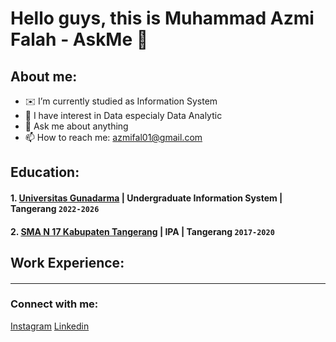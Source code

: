 # Hello guys, this is Muhammad Azmi Falah - AskMe 👋
## About me:
- ✉️ I’m currently studied as Information System
- 👯 I have interest in Data especialy Data Analytic
- 💬 Ask me about anything
- 📫 How to reach me: azmifal01@gmail.com

## Education:

#### 1. [Universitas Gunadarma](https://www.gunadarma.ac.id/) | Undergraduate Information System | Tangerang `2022-2026`

 #### 2. [SMA N 17 Kabupaten Tangerang](https://sman17kabtangerang.sch.id/) | IPA | Tangerang `2017-2020`

## Work Experience:
#### 
---
### Connect with me:
[Instagram](https://www.instagram.com/azmifal_/)
[Linkedin](https://www.linkedin.com/in/muhammad-azmi-falah-10576a1b3/)
